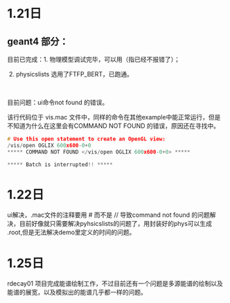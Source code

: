 # 1.21日

## geant4 部分：

目前已完成：1. 物理模型调试完毕，可以用（指已经不报错了）；

​                      2. physicslists 选用了FTFP_BERT，已跑通。

​                      

目前问题：ui命令not found 的错误。

该行代码位于 vis.mac 文件中，同样的命令在其他example中能正常运行，但是不知道为什么在这里会有COMMAND NOT FOUND 的错误，原因还在寻找中。

```c++
# Use this open statement to create an OpenGL view:
/vis/open OGLIX 600x600-0+0
***** COMMAND NOT FOUND </vis/open OGLIX 600x600-0+0> *****

***** Batch is interrupted!! *****

```

# 1.22日

ui解决，.mac文件的注释要用 # 而不是 // 导致command not found 的问题解决，目前好像就只需要解决pyhsicslists的问题了，用封装好的phys可以生成 .root,但是无法解决demo里定义的时间的问题。

# 1.25日

rdecay01 项目完成能谱绘制工作，不过目前还有一个问题是多源能谱的绘制以及能谱的展宽，以及模拟出的能谱几乎都一样的问题。